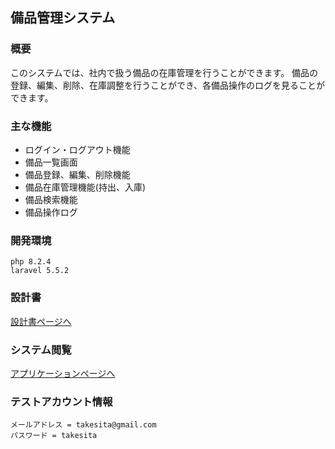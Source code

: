 ## 備品管理システム

### 概要

このシステムでは、社内で扱う備品の在庫管理を行うことができます。
備品の登録、編集、削除、在庫調整を行うことができ、各備品操作のログを見ることができます。

### 主な機能
* ログイン・ログアウト機能
* 備品一覧画面
* 備品登録、編集、削除機能
* 備品在庫管理機能(持出、入庫)
* 備品検索機能
* 備品操作ログ

### 開発環境

    php 8.2.4
    laravel 5.5.2


### 設計書

    
[設計書ページへ](https://drive.google.com/drive/folders/1Ox3Yha19gyBCGGrMsRRKj81PHPM9-Jv0)
    
    
### システム閲覧

[アプリケーションページへ](https://stockcontrol2-d170b51d1cdd.herokuapp.com)

### テストアカウント情報
    
    メールアドレス = takesita@gmail.com
    パスワード = takesita

